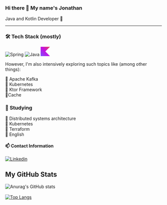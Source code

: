 ### Hi there 👋 My name's Jonathan
Java and Kotlin Developer 🔹 

<hr></hr>

### 🛠 Tech Stack (mostly)
![Spring](https://camo.githubusercontent.com/b6fa3a79d072ebd1cf80b36fecd5c4317c45afac0fc5e72f1d63092cf1277968/68747470733a2f2f696d672e736869656c64732e696f2f62616467652f737072696e67626f6f742d2532333644423333462e7376673f7374796c653d666f722d7468652d6261646765266c6f676f3d737072696e67626f6f74266c6f676f436f6c6f723d7768697465)
![Java](https://camo.githubusercontent.com/6cbecd63a9a8f83ee186885c446938820ffa8304942a284ee6e1e2acb2bfd822/68747470733a2f2f696d672e736869656c64732e696f2f62616467652f6a6176612d2532334544384230302e7376673f7374796c653d666f722d7468652d6261646765266c6f676f3d6a617661266c6f676f436f6c6f723d7768697465)
<code><img height="30" src="https://raw.githubusercontent.com/github/explore/80688e429a7d4ef2fca1e82350fe8e3517d3494d/topics/kotlin/kotlin.png"></code>

However, I'm also intensively exploring such topics like (among other things):

🔹 Apache Kafka <br>
🔹 Kubernetes <br>
🔹 Ktor Framework <br>
🔹Cache <br>

### 🌱 Studying

🔹 Distributed systems architecture <br>
🔹 Kubernetes <br>
🔹 Terraform <br>
🔹 English

#### 📫 Contact Information
[![Linkedin](https://img.shields.io/badge/linkedin-0077B5?style=for-the-badge&logo=linkedin&logoColor=white)](https://linkedin.com/in/jonathanjorge)


## My GitHub Stats
![Anurag's GitHub stats](https://github-readme-stats.vercel.app/api?username=Jonajor&show_icons=true)
<br><br>
[![Top Langs](https://github-readme-stats.vercel.app/api/top-langs/?username=Jonajor&layout=compact)](https://github.com/Jonajor)

<!--
**Jonajor/Jonajor** is a ✨ _special_ ✨ repository because its `README.md` (this file) appears on your GitHub profile.

Here are some ideas to get you started:

- 🔭 I am currently working with ...
### 🌱 I’m currently learning ...
Kotlin, Python and GraphQL. And I'm specializing in distributed systems architecture
- 👯 I’m looking to collaborate on ...
- 🤔 I’m looking for help with ...
- 💬 Ask me about ...
### 📫 How to reach me: ...
 <a href="#">
    <img src="https://raw.githubusercontent.com/MikeCodesDotNET/ColoredBadges/4a38660afb7be89a6032218589b4454a1285c7f8/svg/social/linkedin.svg" alt="example badge" style="vertical-align:top margin:6px 4px">
  </a>  
- 😄 Pronouns: ...
- ⚡ Fun fact: ...
-->
